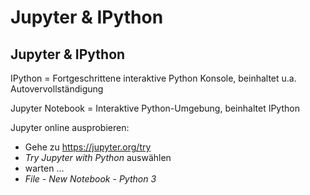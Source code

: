 # Jupyter & IPython

## Jupyter & IPython

IPython = Fortgeschrittene interaktive Python Konsole, beinhaltet u.a. Autovervollständigung

Jupyter Notebook = Interaktive Python-Umgebung, beinhaltet IPython

Jupyter online ausprobieren:

- Gehe zu https://jupyter.org/try
- _Try Jupyter with Python_ auswählen
- warten ...
- _File_ - _New Notebook_ - _Python 3_
